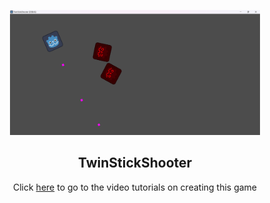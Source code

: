 <a name="top"></a>
<p align="center">
  <img src="images\game.png" width="400" height="200" />
</p>
<h2 align="center">TwinStickShooter</h2>

<div align="center">

Click [here](https://www.youtube.com/watch?v=TY3eOe2kIiU&list=PLunu3bntN83mlHsReiGGuXvu1sc269W81&index=2) to go to the video tutorials on creating this game
